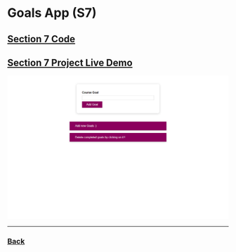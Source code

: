 # Goals App (S7)

## [Section 7 Code](../../Projects/02-goals-app/S07-project/)

## [Section 7 Project Live Demo](https://goals-app-v2.vercel.app/)

![Screen](../../screens/goals-app.png)

---

### [Back](../readme.md)
